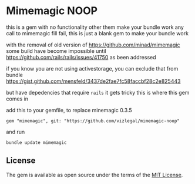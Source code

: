 # Mimemagic NOOP

this is a gem with no functionality other them make your bundle work
any call to mimemagic fill fail, this is just a blank gem to make your bundle work

with the removal of old version of https://github.com/minad/mimemagic
some build have become impossible until https://github.com/rails/rails/issues/41750
as been addressed

if you know you are not using activestorage, you can exclude that from bundle
https://gist.github.com/mensfeld/3437de2fae7fc58faccbf28c2e825443

but have depedencies that require `rails` it gets tricky
this is where this gem comes in

add this to your gemfile, to replace minemagic 0.3.5

```
gem "mimemagic", git: "https://github.com/vizlegal/mimemagic-noop"
```
and run

```
bundle update mimemagic
```

## License

The gem is available as open source under the terms of the [MIT License](https://opensource.org/licenses/MIT).

